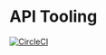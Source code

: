 # API Tooling

[![CircleCI](https://circleci.com/gh/thomazmz/api-tooling.svg?branch=main&style=svg)](https://app.circleci.com/pipelines/github/thomazmz/api-tooling)
